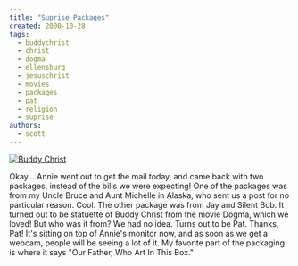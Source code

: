 ```yaml
---
title: "Suprise Packages"
created: 2000-10-28
tags:
  - buddychrist
  - christ
  - dogma
  - ellensburg
  - jesuschrist
  - movies
  - packages
  - pat
  - religion
  - suprise
authors:
  - scott
---
```


[![Buddy Christ](/images/3113610285_a130ed6663.jpg)](http://www.flickr.com/photos/spaceninja/3113610285/)

Okay... Annie went out to get the mail today, and came back with two packages, instead of the bills we were expecting! One of the packages was from my Uncle Bruce and Aunt Michelle in Alaska, who sent us a post for no particular reason. Cool. The other package was from Jay and Silent Bob. It turned out to be statuette of Buddy Christ from the movie Dogma, which we loved! But who was it from? We had no idea. Turns out to be Pat. Thanks, Pat! It's sitting on top of Annie's monitor now, and as soon as we get a webcam, people will be seeing a lot of it. My favorite part of the packaging is where it says "Our Father, Who Art In This Box."
